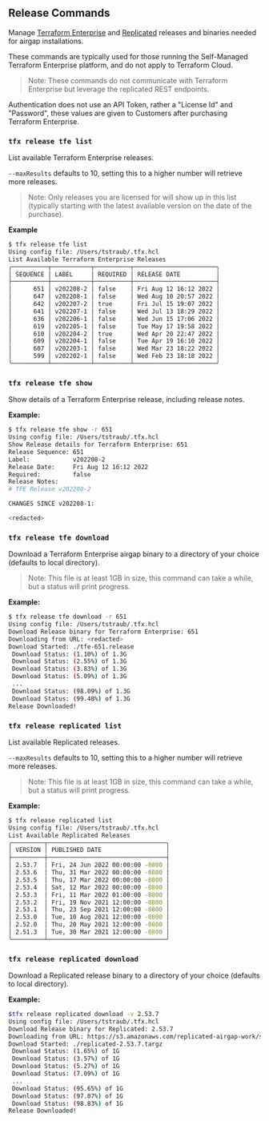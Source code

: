 ## Release Commands

Manage <a href="https://www.terraform.io/enterprise" target="_blank">Terraform Enterprise</a> and <a href="https://www.replicated.com/" target="_blank">Replicated</a> releases and binaries needed for airgap installations.

These commands are typically used for those running the Self-Managed Terraform Enterprise platform, and do not apply to Terraform Cloud.

> Note: These commands do not communicate with Terraform Enterprise but leverage the replicated REST endpoints.

Authentication does not use an API Token, rather a "License Id" and "Password", these values are given to Customers after purchasing Terraform Enterprise.

### `tfx release tfe list`

List available Terraform Enterprise releases.

`--maxResults` defaults to 10, setting this to a higher number will retrieve more releases.

> Note: Only releases you are licensed for will show up in this list (typically starting with the latest available version on the date of the purchase).

**Example**

```sh
$ tfx release tfe list
Using config file: /Users/tstraub/.tfx.hcl
List Available Terraform Enterprise Releases 
╭──────────┬───────────┬──────────┬───────────────────────╮
│ SEQUENCE │ LABEL     │ REQUIRED │ RELEASE DATE          │
├──────────┼───────────┼──────────┼───────────────────────┤
│      651 │ v202208-2 │ false    │ Fri Aug 12 16:12 2022 │
│      647 │ v202208-1 │ false    │ Wed Aug 10 20:57 2022 │
│      642 │ v202207-2 │ true     │ Fri Jul 15 19:07 2022 │
│      641 │ v202207-1 │ false    │ Wed Jul 13 18:29 2022 │
│      636 │ v202206-1 │ false    │ Wed Jun 15 17:06 2022 │
│      619 │ v202205-1 │ false    │ Tue May 17 19:58 2022 │
│      610 │ v202204-2 │ true     │ Wed Apr 20 22:47 2022 │
│      609 │ v202204-1 │ false    │ Tue Apr 19 16:10 2022 │
│      607 │ v202203-1 │ false    │ Wed Mar 23 18:22 2022 │
│      599 │ v202202-1 │ false    │ Wed Feb 23 18:18 2022 │
╰──────────┴───────────┴──────────┴───────────────────────╯
```

### `tfx release tfe show`

Show details of a Terraform Enterprise release, including release notes.

**Example:**

```sh
$ tfx release tfe show -r 651
Using config file: /Users/tstraub/.tfx.hcl
Show Release details for Terraform Enterprise: 651
Release Sequence: 651
Label:            v202208-2
Release Date:     Fri Aug 12 16:12 2022
Required:         false
Release Notes:    
# TFE Release v202208-2

CHANGES SINCE v202208-1:

<redacted>
```

### `tfx release tfe download`

Download a Terraform Enterprise airgap binary to a directory of your choice (defaults to local directory).

> Note: This file is at least 1GB in size, this command can take a while, but a status will print progress.

**Example:**

```sh
$ tfx release tfe download -r 651
Using config file: /Users/tstraub/.tfx.hcl
Download Release binary for Terraform Enterprise: 651
Downloading from URL: <redacted>
Download Started: ./tfe-651.release
 Download Status: (1.10%) of 1.3G
 Download Status: (2.55%) of 1.3G
 Download Status: (3.83%) of 1.3G
 Download Status: (5.09%) of 1.3G
 ...
 Download Status: (98.09%) of 1.3G
 Download Status: (99.48%) of 1.3G
Release Downloaded! 
```

### `tfx release replicated list`

List available Replicated releases.

`--maxResults` defaults to 10, setting this to a higher number will retrieve more releases.

> Note: This file is at least 1GB in size, this command can take a while, but a status will print progress.

**Example:**

```sh
$ tfx release replicated list
Using config file: /Users/tstraub/.tfx.hcl
List Available Replicated Releases 
╭─────────┬─────────────────────────────────╮
│ VERSION │ PUBLISHED DATE                  │
├─────────┼─────────────────────────────────┤
│ 2.53.7  │ Fri, 24 Jun 2022 00:00:00 -0800 │
│ 2.53.6  │ Thu, 31 Mar 2022 00:00:00 -0800 │
│ 2.53.5  │ Thu, 17 Mar 2022 00:00:00 -0800 │
│ 2.53.4  │ Sat, 12 Mar 2022 00:00:00 -0800 │
│ 2.53.3  │ Fri, 11 Mar 2022 01:00:00 -0800 │
│ 2.53.2  │ Fri, 19 Nov 2021 12:00:00 -0800 │
│ 2.53.1  │ Thu, 23 Sep 2021 12:00:00 -0800 │
│ 2.53.0  │ Tue, 10 Aug 2021 12:00:00 -0800 │
│ 2.52.0  │ Thu, 20 May 2021 12:00:00 -0800 │
│ 2.51.3  │ Tue, 30 Mar 2021 12:00:00 -0800 │
╰─────────┴─────────────────────────────────╯
```

### `tfx release replicated download`

Download a Replicated release binary to a directory of your choice (defaults to local directory).

**Example:**

```sh
$tfx release replicated download -v 2.53.7
Using config file: /Users/tstraub/.tfx.hcl
Download Release binary for Replicated: 2.53.7
Downloading from URL: https://s3.amazonaws.com/replicated-airgap-work/stable/replicated-2.53.7%2B2.53.7%2B2.53.7.tar.gz
Download Started: ./replicated-2.53.7.targz
 Download Status: (1.65%) of 1G
 Download Status: (3.57%) of 1G
 Download Status: (5.27%) of 1G
 Download Status: (7.09%) of 1G
 ...
 Download Status: (95.65%) of 1G
 Download Status: (97.07%) of 1G
 Download Status: (98.83%) of 1G
Release Downloaded! 
```
